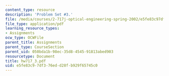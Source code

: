 ```yaml
---
content_type: resource
description: 'Problem Set #3.'
file: /media/courses/2-717j-optical-engineering-spring-2002/e5fe83c97df376edd28fb929f65745c0_hw717_3.pdf
file_type: application/pdf
learning_resource_types:
- Assignments
ocw_type: OCWFile
parent_title: Assignments
parent_type: CourseSection
parent_uid: 050bda1b-98ec-35d8-4545-91813abed903
resourcetype: Document
title: hw717_3.pdf
uid: e5fe83c9-7df3-76ed-d28f-b929f65745c0
---
```

